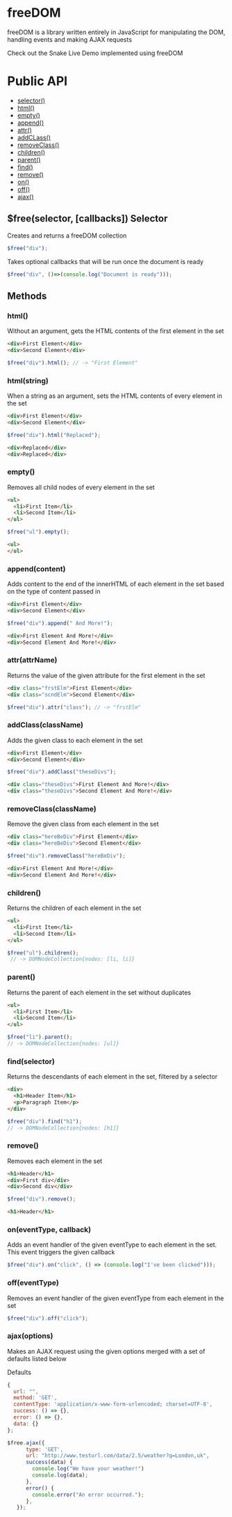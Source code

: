 # freeDOM
freeDOM is a library written entirely in JavaScript for manipulating the DOM, handling events and making AJAX requests

Check out the Snake Live Demo implemented using freeDOM

# Public API

* [selector()](#freeselector-callbacks-selector)
* [html()](#html)
* [empty()](#empty)
* [append()](#appendcontent)
* [attr()](#attrattrname)
* [addCLass()](#addclassclassname)
* [removeClass()](#removeclassclassname)
* [children()](#children)
* [parent()](#parent)
* [find()](#findselector)
* [remove()](#remove)
* [on()](#oneventtype-callback)
* [off()](#offeventtype)
* [ajax()](#ajaxoptions)

## $free(selector, [callbacks]) Selector

Creates and returns a freeDOM collection

```javascript
$free("div");
```

Takes optional callbacks that will be run once the document is ready

```javascript
$free("div", ()=>(console.log("Document is ready")));
```

## Methods

### html()

Without an argument, gets the HTML contents of the first element in the set

```html
<div>First Element</div>
<div>Second Element</div>
```
```javascript
$free("div").html(); // -> "First Element"
```

### html(string)

When a string as an argument, sets the HTML contents of every element in the set

```html
<div>First Element</div>
<div>Second Element</div>
```
```javascript
$free("div").html("Replaced");
```
```html
<div>Replaced</div>
<div>Replaced</div>
```

### empty()

Removes all child nodes of every element in the set

```html
<ul>
  <li>First Item</li>
  <li>Second Item</li>
</ul>
```
```javascript
$free("ul").empty();
```
```html
<ul>
</ul>
```

### append(content)

Adds content to the end of the innerHTML of each element in the set based on the type of content passed in

```html
<div>First Element</div>
<div>Second Element</div>
```
```javascript
$free("div").append(" And More!");
```
```html
<div>First Element And More!</div>
<div>Second Element And More!</div>
```

### attr(attrName)

Returns the value of the given attribute for the first element in the set

```html
<div class="frstElm">First Element</div>
<div class="scndElm">Second Element</div>
```
```javascript
$free("div").attr("class"); // -> "frstElm"
```

### addClass(className)

Adds the given class to each element in the set

```html
<div>First Element</div>
<div>Second Element</div>
```
```javascript
$free("div").addClass("theseDivs");
```
```html
<div class="theseDivs">First Element And More!</div>
<div class="theseDivs">Second Element And More!</div>
```

### removeClass(className)

Remove the given class from each element in the set

```html
<div class="hereBeDiv">First Element</div>
<div class="hereBeDiv">Second Element</div>
```
```javascript
$free("div").removeClass("hereBeDiv");
```
```html
<div>First Element And More!</div>
<div>Second Element And More!</div>
```

### children()

Returns the children of each element in the set

```html
<ul>
  <li>First Item</li>
  <li>Second Item</li>
</ul>
```
```javascript
$free("ul").children();
 // -> DOMNodeCollection{nodes: [li, li]}
```

### parent()

Returns the parent of each element in the set without duplicates

```html
<ul>
  <li>First Item</li>
  <li>Second Item</li>
</ul>
```
```javascript
$free("li").parent();
// -> DOMNodeCollection{nodes: [ul]}
```

### find(selector)

Returns the descendants of each element in the set, filtered by a selector

```html
<div>
  <h1>Header Item</h1>
  <p>Paragraph Item</p>
</div>
```
```javascript
$free("div").find("h1");
// -> DOMNodeCollection{nodes: [h1]}
```

### remove()

Removes each element in the set

```html
<h1>Header</h1>
<div>First div</div>
<div>Second div</div>
```
```javascript
$free("div").remove();
```
```html
<h1>Header</h1>
```

### on(eventType, callback)

Adds an event handler of the given eventType to each element in the set. This event triggers the given callback

```javascript
$free("div").on("click", () => (console.log("I've been clicked")));
```

### off(eventType)

Removes an event handler of the given eventType from each element in the set

```javascript
$free("div").off("click");
```

### ajax(options)

Makes an AJAX request using the given options merged with a set of defaults listed below

Defaults
```javascript
{
  url: "",
  method: 'GET',
  contentType: 'application/x-www-form-urlencoded; charset=UTF-8',
  success: () => {},
  error: () => {},
  data: {}
};
```
```javascript
$free.ajax({
      type: 'GET',
      url: "http://www.testurl.com/data/2.5/weather?q=London,uk",
      success(data) {
        console.log("We have your weather!")
        console.log(data);
      },
      error() {
        console.error("An error occurred.");
      },
   });
```
